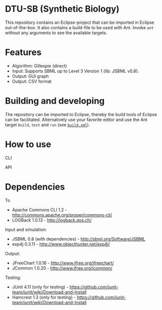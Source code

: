 # DTU-SB (Synthetic Biology)

This repository contains an Eclipse-project that can be imported in Eclipse out-of-the-box. It also contains a build-file to be 
used with Ant. Invoke `ant` without any arguments to see the available targets.

# Features

* Algorithm: Gillespie (direct)
* Input: Supports SBML up to Level 3 Version 1 (lib: JSBML v0.8).
* Output: GUI graph
* Output: CSV format

# Building and developing

The repository can be imported to Eclipse, thereby the build tools of Eclipse can be facilitated. Alternatively use your favorite editor and use the Ant target `build`, `test` and `run` (see [`build.xml`](https://bitbucket.org/jboysen/dtu-sb/src/master/build.xml?at=master)).

# How to use

CLI

API

# Dependencies

To 

* Apache Commons CLI 1.2 - http://commons.apache.org/proper/commons-cli/
* LOGBack 1.0.13 - http://logback.qos.ch/

Input and simulation:
* JSBML 0.8 (with dependencies) - http://sbml.org/Software/JSBML
* exp4j 0.3.11 - http://www.objecthunter.net/exp4j/

Output:
* JFreeChart 1.0.16 - http://www.jfree.org/jfreechart/
* JCommon 1.0.20 - http://www.jfree.org/jcommon/

Testing: 
* JUnit 4.11 (only for testing) - https://github.com/junit-team/junit/wiki/Download-and-Install
* Hamcrest 1.3 (only for testing) - https://github.com/junit-team/junit/wiki/Download-and-Install